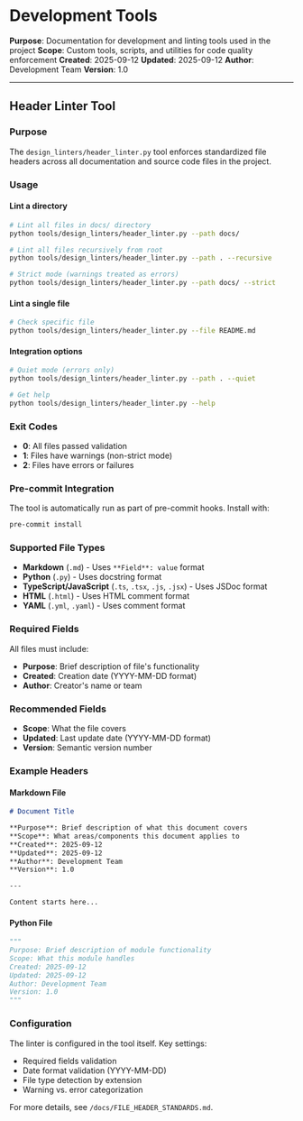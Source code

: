 # Development Tools

**Purpose**: Documentation for development and linting tools used in the project
**Scope**: Custom tools, scripts, and utilities for code quality enforcement
**Created**: 2025-09-12
**Updated**: 2025-09-12
**Author**: Development Team
**Version**: 1.0

---

## Header Linter Tool

### Purpose
The `design_linters/header_linter.py` tool enforces standardized file headers across all documentation and source code files in the project.

### Usage

#### Lint a directory
```bash
# Lint all files in docs/ directory
python tools/design_linters/header_linter.py --path docs/

# Lint all files recursively from root
python tools/design_linters/header_linter.py --path . --recursive

# Strict mode (warnings treated as errors)
python tools/design_linters/header_linter.py --path docs/ --strict
```

#### Lint a single file
```bash
# Check specific file
python tools/design_linters/header_linter.py --file README.md
```

#### Integration options
```bash
# Quiet mode (errors only)
python tools/design_linters/header_linter.py --path . --quiet

# Get help
python tools/design_linters/header_linter.py --help
```

### Exit Codes
- **0**: All files passed validation
- **1**: Files have warnings (non-strict mode)
- **2**: Files have errors or failures

### Pre-commit Integration
The tool is automatically run as part of pre-commit hooks. Install with:
```bash
pre-commit install
```

### Supported File Types
- **Markdown** (`.md`) - Uses `**Field**: value` format
- **Python** (`.py`) - Uses docstring format
- **TypeScript/JavaScript** (`.ts`, `.tsx`, `.js`, `.jsx`) - Uses JSDoc format
- **HTML** (`.html`) - Uses HTML comment format
- **YAML** (`.yml`, `.yaml`) - Uses comment format

### Required Fields
All files must include:
- **Purpose**: Brief description of file's functionality
- **Created**: Creation date (YYYY-MM-DD format)
- **Author**: Creator's name or team

### Recommended Fields
- **Scope**: What the file covers
- **Updated**: Last update date (YYYY-MM-DD format)
- **Version**: Semantic version number

### Example Headers

#### Markdown File
```markdown
# Document Title

**Purpose**: Brief description of what this document covers
**Scope**: What areas/components this document applies to
**Created**: 2025-09-12
**Updated**: 2025-09-12
**Author**: Development Team
**Version**: 1.0

---

Content starts here...
```

#### Python File
```python
"""
Purpose: Brief description of module functionality
Scope: What this module handles
Created: 2025-09-12
Updated: 2025-09-12
Author: Development Team
Version: 1.0
"""
```

### Configuration
The linter is configured in the tool itself. Key settings:
- Required fields validation
- Date format validation (YYYY-MM-DD)
- File type detection by extension
- Warning vs. error categorization

For more details, see `/docs/FILE_HEADER_STANDARDS.md`.

